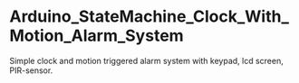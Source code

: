 # Arduino_StateMachine_Clock_With_Motion_Alarm_System
Simple clock and motion triggered alarm system with keypad, lcd screen, PIR-sensor.
